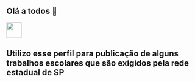 ## Olá a todos 👋
         
 <img src="https://cdn.jsdelivr.net/gh/devicons/devicon@latest/icons/github/github-original.svg" width="40" height="40" /> 
 
 ## Utilizo esse perfil para publicação de alguns trabalhos escolares que são exigidos pela rede estadual de SP
